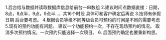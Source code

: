   1.后台给与数据并读取数据库信息给前台一串数组
  2.建议时间点数据直接：日期，8点，8点半，9点，9点半..... 共16个时段  具体可和客户确定后再说
  3.技师有休假日期 后台要考虑。
  4.根据会员等级不同等级会员可预约的时间是不同的需要考虑
  5.现有的预约功能有问题。 建议一个功能预约一次，不存在现场预约的情况。 取消多次预约情况。一次预约只能选择一次项目。
  6. 后面预约确定也要重新构思。 